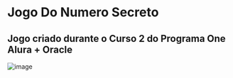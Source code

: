# Jogo Do Numero Secreto 
## Jogo criado durante o Curso 2 do Programa One Alura + Oracle

![image](https://github.com/user-attachments/assets/3d6c0b8b-5665-4fd9-ae92-d2d93188ae15)
